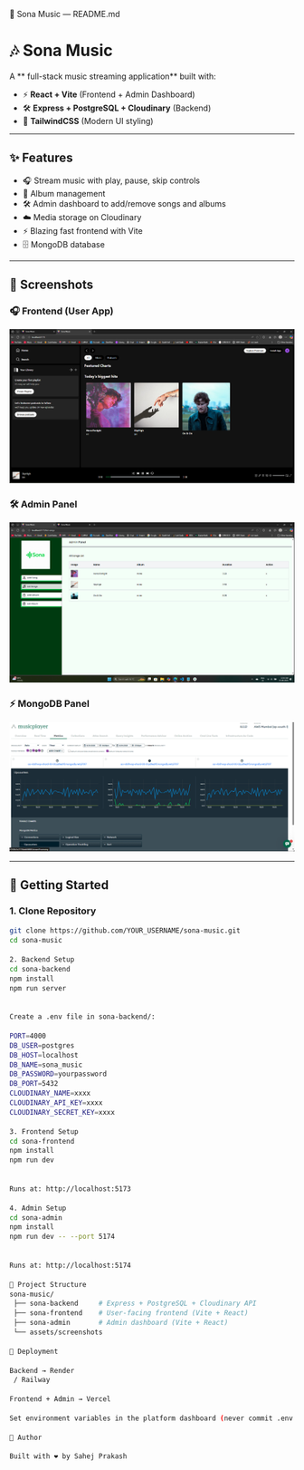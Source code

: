 🎵 Sona Music — README.md
# 🎶 Sona Music

A ** full-stack music streaming application** built with:

- ⚡ **React + Vite** (Frontend + Admin Dashboard)
- 🛠️ **Express + PostgreSQL + Cloudinary** (Backend)
- 🎨 **TailwindCSS** (Modern UI styling)

---

## ✨ Features

- 🎧 Stream music with play, pause, skip controls  
- 📀 Album management  
- 🛠️ Admin dashboard to add/remove songs and albums  
- ☁️ Media storage on Cloudinary  
- ⚡ Blazing fast frontend with Vite  
- 🗄️ MongoDB database 

---

## 📸 Screenshots

### 🎧 Frontend (User App)
![Frontend Screenshot](./ss3.png)

### 🛠️ Admin Panel
![Admin Screenshot](./ss2.png)

### ⚡ MongoDB Panel
![MongoDB Screenshot](./ss4.png)

---

## 🚀 Getting Started

### 1. Clone Repository
```bash
git clone https://github.com/YOUR_USERNAME/sona-music.git
cd sona-music

2. Backend Setup
cd sona-backend
npm install
npm run server


Create a .env file in sona-backend/:

PORT=4000
DB_USER=postgres
DB_HOST=localhost
DB_NAME=sona_music
DB_PASSWORD=yourpassword
DB_PORT=5432
CLOUDINARY_NAME=xxxx
CLOUDINARY_API_KEY=xxxx
CLOUDINARY_SECRET_KEY=xxxx

3. Frontend Setup
cd sona-frontend
npm install
npm run dev


Runs at: http://localhost:5173

4. Admin Setup
cd sona-admin
npm install
npm run dev -- --port 5174


Runs at: http://localhost:5174

📂 Project Structure
sona-music/
 ├── sona-backend     # Express + PostgreSQL + Cloudinary API
 ├── sona-frontend    # User-facing frontend (Vite + React)
 ├── sona-admin       # Admin dashboard (Vite + React)
 └── assets/screenshots

🚀 Deployment

Backend → Render
 / Railway

Frontend + Admin → Vercel

Set environment variables in the platform dashboard (never commit .env to GitHub).

🙌 Author

Built with ❤️ by Sahej Prakash